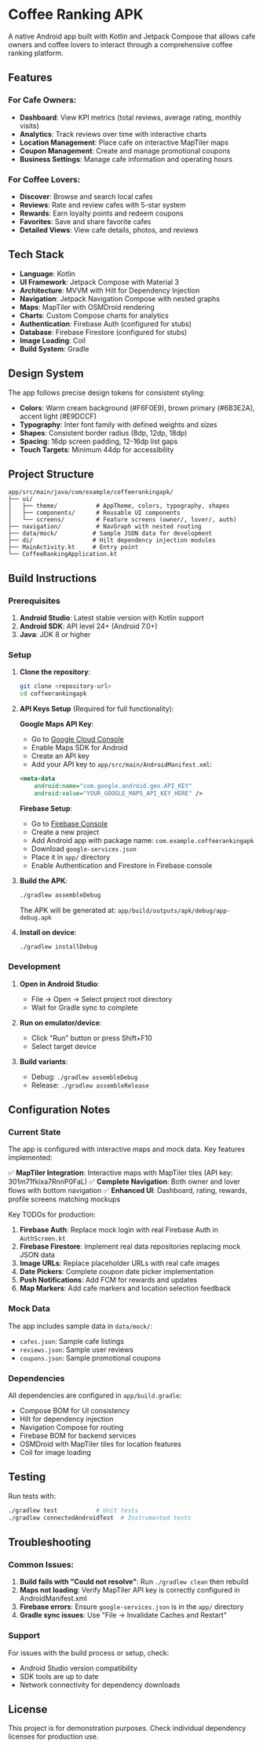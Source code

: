 # Coffee Ranking APK

A native Android app built with Kotlin and Jetpack Compose that allows cafe owners and coffee lovers to interact through a comprehensive coffee ranking platform.

## Features

### For Cafe Owners:
- **Dashboard**: View KPI metrics (total reviews, average rating, monthly visits)
- **Analytics**: Track reviews over time with interactive charts
- **Location Management**: Place cafe on interactive MapTiler maps
- **Coupon Management**: Create and manage promotional coupons
- **Business Settings**: Manage cafe information and operating hours

### For Coffee Lovers:
- **Discover**: Browse and search local cafes
- **Reviews**: Rate and review cafes with 5-star system
- **Rewards**: Earn loyalty points and redeem coupons
- **Favorites**: Save and share favorite cafes
- **Detailed Views**: View cafe details, photos, and reviews

## Tech Stack

- **Language**: Kotlin
- **UI Framework**: Jetpack Compose with Material 3
- **Architecture**: MVVM with Hilt for Dependency Injection
- **Navigation**: Jetpack Navigation Compose with nested graphs
- **Maps**: MapTiler with OSMDroid rendering
- **Charts**: Custom Compose charts for analytics
- **Authentication**: Firebase Auth (configured for stubs)
- **Database**: Firebase Firestore (configured for stubs)
- **Image Loading**: Coil
- **Build System**: Gradle

## Design System

The app follows precise design tokens for consistent styling:

- **Colors**: Warm cream background (#F6F0E9), brown primary (#6B3E2A), accent light (#E9DCCF)
- **Typography**: Inter font family with defined weights and sizes
- **Shapes**: Consistent border radius (8dp, 12dp, 18dp)
- **Spacing**: 16dp screen padding, 12-16dp list gaps
- **Touch Targets**: Minimum 44dp for accessibility

## Project Structure

```
app/src/main/java/com/example/coffeerankingapk/
├── ui/
│   ├── theme/           # AppTheme, colors, typography, shapes
│   ├── components/      # Reusable UI components
│   └── screens/         # Feature screens (owner/, lover/, auth)
├── navigation/          # NavGraph with nested routing
├── data/mock/          # Sample JSON data for development
├── di/                 # Hilt dependency injection modules
├── MainActivity.kt     # Entry point
└── CoffeeRankingApplication.kt
```

## Build Instructions

### Prerequisites

1. **Android Studio**: Latest stable version with Kotlin support
2. **Android SDK**: API level 24+ (Android 7.0+)
3. **Java**: JDK 8 or higher

### Setup

1. **Clone the repository**:
   ```bash
   git clone <repository-url>
   cd coffeerankingapk
   ```

2. **API Keys Setup** (Required for full functionality):

   **Google Maps API Key**:
   - Go to [Google Cloud Console](https://console.cloud.google.com/)
   - Enable Maps SDK for Android
   - Create an API key
   - Add your API key to `app/src/main/AndroidManifest.xml`:
   ```xml
   <meta-data
       android:name="com.google.android.geo.API_KEY"
       android:value="YOUR_GOOGLE_MAPS_API_KEY_HERE" />
   ```

   **Firebase Setup**:
   - Go to [Firebase Console](https://console.firebase.google.com/)
   - Create a new project
   - Add Android app with package name: `com.example.coffeerankingapk`
   - Download `google-services.json`
   - Place it in `app/` directory
   - Enable Authentication and Firestore in Firebase console

3. **Build the APK**:
   ```bash
   ./gradlew assembleDebug
   ```

   The APK will be generated at: `app/build/outputs/apk/debug/app-debug.apk`

4. **Install on device**:
   ```bash
   ./gradlew installDebug
   ```

### Development

1. **Open in Android Studio**:
   - File → Open → Select project root directory
   - Wait for Gradle sync to complete

2. **Run on emulator/device**:
   - Click "Run" button or press Shift+F10
   - Select target device

3. **Build variants**:
   - Debug: `./gradlew assembleDebug`
   - Release: `./gradlew assembleRelease`

## Configuration Notes

### Current State
The app is configured with interactive maps and mock data. Key features implemented:

✅ **MapTiler Integration**: Interactive maps with MapTiler tiles (API key: 301m71fkixa7RnnP0FaL)
✅ **Complete Navigation**: Both owner and lover flows with bottom navigation
✅ **Enhanced UI**: Dashboard, rating, rewards, profile screens matching mockups

Key TODOs for production:
1. **Firebase Auth**: Replace mock login with real Firebase Auth in `AuthScreen.kt`
2. **Firebase Firestore**: Implement real data repositories replacing mock JSON data
3. **Image URLs**: Replace placeholder URLs with real cafe images
4. **Date Pickers**: Complete coupon date picker implementation
5. **Push Notifications**: Add FCM for rewards and updates
6. **Map Markers**: Add cafe markers and location selection feedback

### Mock Data
The app includes sample data in `data/mock/`:
- `cafes.json`: Sample cafe listings
- `reviews.json`: Sample user reviews
- `coupons.json`: Sample promotional coupons

### Dependencies
All dependencies are configured in `app/build.gradle`:
- Compose BOM for UI consistency
- Hilt for dependency injection
- Navigation Compose for routing
- Firebase BOM for backend services
- OSMDroid with MapTiler tiles for location features
- Coil for image loading

## Testing

Run tests with:
```bash
./gradlew test           # Unit tests
./gradlew connectedAndroidTest  # Instrumented tests
```

## Troubleshooting

### Common Issues:

1. **Build fails with "Could not resolve"**: Run `./gradlew clean` then rebuild
2. **Maps not loading**: Verify MapTiler API key is correctly configured in AndroidManifest.xml
3. **Firebase errors**: Ensure `google-services.json` is in the `app/` directory
4. **Gradle sync issues**: Use "File → Invalidate Caches and Restart"

### Support
For issues with the build process or setup, check:
- Android Studio version compatibility
- SDK tools are up to date
- Network connectivity for dependency downloads

## License

This project is for demonstration purposes. Check individual dependency licenses for production use.